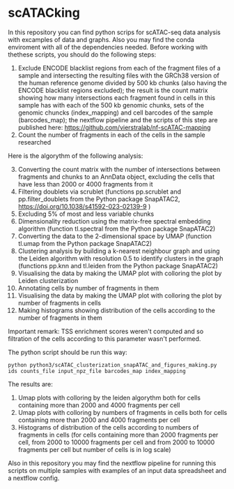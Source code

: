 # scATACking
In this repository you can find python scrips for scATAC-seq data analysis with excamples of data and graphs. Also you may find the conda enviroment with all of the dependencies needed. Before working with thethese scripts, you should do the following steps:

1. Exclude ENCODE blacklist regions from each of the fragment files of a sample and intersecting the resulting files with the GRCh38 version of the human reference genome divided by 500 kb chunks (also having the ENCODE blacklist regions excluded); the result is the count matrix showing how many intersections each fragment found in cells in this sample has with each of the 500 kb genomic chunks, sets of the genomic chuncks (index_mapping) and cell barcodes of the sample (barcodes_map); the nextflow pipeline and the scripts of this step are published here: https://github.com/vierstralab/nf-scATAC-mapping
2. Count the number of fragments in each of the cells in the sample researched

Here is the algorythm of the following analysis:

3. Converting the count matrix with the number of intersections between fragments and chunks to an AnnData object, excluding the cells that have less than 2000 or 4000 fragments from it
4. Filtering doublets via scrublet (functions pp.scrublet and pp.filter_doublets from the Python package SnapATAC2, https://doi.org/10.1038/s41592-023-02139-9 )
5. Excluding 5% of most and less variable chunks
6. Dimensionality reduction using the matrix-free spectral embedding algorithm (function tl.spectral from the Python package SnapATAC2)
7. Converting the data to the 2-dimensional space by UMAP (function tl.umap from the Python package SnapATAC2)
8. Clustering analysis by building a k-nearest neighbour graph and using the Leiden algorithm with resolution 0.5 to identify clusters in the graph (functions pp.knn and tl.leiden from the Python package SnapATAC2)
9. Visualising the data by making the UMAP plot with colloring the plot by Leiden clusterization
10. Annotating cells by number of fragments in them
11. Visualising the data by making the UMAP plot with colloring the plot by number of fragments in cells
10. Making histograms showing distribution of the cells according to the number of fragments in them

Important remark: TSS enrichment scores weren't computed and so filtration of the cells according to this parameter wasn't performed.

The python script should be run this way:

`python python3/scATAC_clusterization_snapATAC_and_figures_making.py ids counts_file input_npz_file barcodes_map index_mapping`

The results are:
1. Umap plots with colloring by the leiden algorythm both for cells containing more than 2000 and 4000 fragments per cell
2. Umap plots with colloring by numbers of fragments in cells both for cells containing more than 2000 and 4000 fragments per cell
3. Histograms of distribution of the cells according to numbers of fragments in cells (for cells containing more than 2000 fragments per cell, from 2000 to 10000 fragments per cell and from 2000 to 10000 fragments per cell but number of cells is in log scale)

Also in this repository you may find the nextflow pipeline for running this scripts on multiple samples with examples of an input data spreadsheet and a nextflow config.
